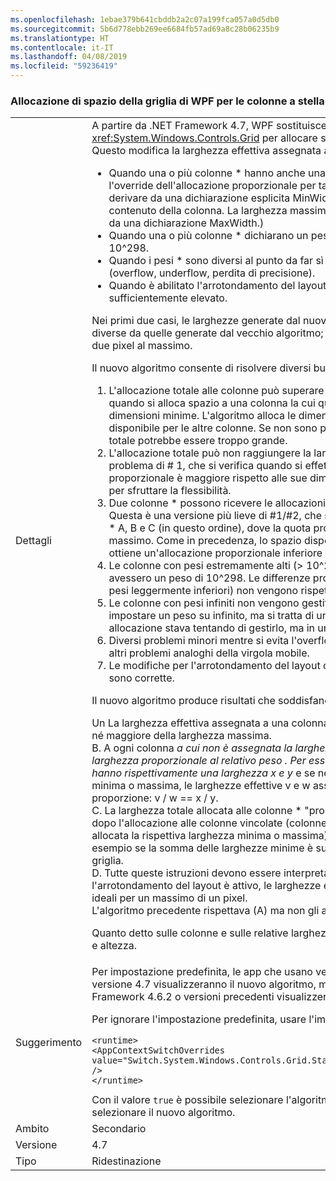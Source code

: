 ```yaml
---
ms.openlocfilehash: 1ebae379b641cbddb2a2c07a199fca057a0d5db0
ms.sourcegitcommit: 5b6d778ebb269ee6684fb57ad69a8c28b06235b9
ms.translationtype: HT
ms.contentlocale: it-IT
ms.lasthandoff: 04/08/2019
ms.locfileid: "59236419"
---
```

### <a name="wpf-grid-allocation-of-space-to-star-columns"></a>Allocazione di spazio della griglia di WPF per le colonne a stella

|   |   |
|---|---|
|Dettagli|A partire da .NET Framework 4.7, WPF sostituisce l'algoritmo usato dal controllo <xref:System.Windows.Controls.Grid> per allocare spazio alle colonne a stella (colonne \*). Questo modifica la larghezza effettiva assegnata alle colonne \* in diversi casi:<ul><li>Quando una o più colonne \* hanno anche una larghezza minima o massima che esegue l'override dell'allocazione proporzionale per tale colonna. (La larghezza minima può derivare da una dichiarazione esplicita MinWidth o da un minimo implicito ottenuto dal contenuto della colonna. La larghezza massima può essere definita solo in modo esplicito da una dichiarazione MaxWidth.)</li><li>Quando una o più colonne \* dichiarano un peso \* estremamente elevato, maggiore di 10^298.</li><li>Quando i pesi \* sono diversi al punto da far sì che si verifichi un'instabilità a virgola mobile (overflow, underflow, perdita di precisione).</li><li>Quando è abilitato l'arrotondamento del layout e il DPI effettivamente visualizzato è sufficientemente elevato.</li></ul>Nei primi due casi, le larghezze generate dal nuovo algoritmo possono essere notevolmente diverse da quelle generate dal vecchio algoritmo; nell'ultimo caso, la differenza sarà di uno o due pixel al massimo.<p/>Il nuovo algoritmo consente di risolvere diversi bug presenti nell'algoritmo precedente:<ol><li>L'allocazione totale alle colonne può superare la larghezza della griglia. Ciò può verificarsi quando si alloca spazio a una colonna la cui quota proporzionale è minore rispetto alle dimensioni minime. L'algoritmo alloca le dimensioni minime, riducendo lo spazio disponibile per le altre colonne. Se non sono presenti colonne \* da allocare, l'allocazione totale potrebbe essere troppo grande.</li><li>L'allocazione totale può non raggiungere la larghezza della griglia. Questo è il doppio problema di # 1, che si verifica quando si effettua l'allocazione a una colonna la cui quota proporzionale è maggiore rispetto alle sue dimensioni massime, senza alcuna colonna \* per sfruttare la flessibilità.</li><li>Due colonne \* possono ricevere le allocazioni in modo non proporzionale ai loro pesi \*. Questa è una versione più lieve di #1/#2, che si verifica durante l'allocazione alle colonne \* A, B e C (in questo ordine), dove la quota proporzionale di B viola il suo vincolo minimo o massimo. Come in precedenza, lo spazio disponibile alla colonna C si riduce e questa ottiene un'allocazione proporzionale inferiore o superiore rispetto ad A,</li><li>Le colonne con pesi estremamente alti (&gt; 10^298) vengono considerate tutte come se avessero un peso di 10^298. Le differenze proporzionali tra di esse (e tra le colonne con pesi leggermente inferiori) non vengono rispettate.</li><li>Le colonne con pesi infiniti non vengono gestite correttamente. [In realtà non è possibile impostare un peso su infinito, ma si tratta di una limitazione artificiale. Il codice di allocazione stava tentando di gestirlo, ma in un processo non valido.]</li><li>Diversi problemi minori mentre si evita l'overflow, l'underflow, la perdita di precisione e altri problemi analoghi della virgola mobile.</li><li>Le modifiche per l'arrotondamento del layout con un DPI sufficientemente elevato non sono corrette.</li></ol>Il nuovo algoritmo produce risultati che soddisfano i criteri seguenti:<p/>Un  La larghezza effettiva assegnata a una colonna \* non è mai minore della larghezza minima né maggiore della larghezza massima.<br/>B. A ogni colonna  <em>a cui non è assegnata la larghezza minima o massima è assegnata una larghezza proporzionale al relativo peso <em>. Per essere precisi, se si dichiara che due colonne hanno rispettivamente una larghezza x</em> e y</em> e se nessuna delle colonne riceve la larghezza minima o massima, le larghezze effettive v e w assegnate alle colonne hanno la stessa proporzione: v / w == x / y.<br/>C. La larghezza totale allocata alle colonne \* &quot;proporzionali&quot; è uguale allo spazio disponibile dopo l'allocazione alle colonne vincolate (colonne fisse, automatiche e \* alle quali viene allocata la rispettiva larghezza minima o massima). Questo valore può essere pari a zero, ad esempio se la somma delle larghezze minime è superiore alla larghezza disponibile della griglia.<br/>D. Tutte queste istruzioni devono essere interpretate in base al layout &quot;ideale&quot;. Quando l'arrotondamento del layout è attivo, le larghezze effettive possono differire dalle larghezze ideali per un massimo di un pixel.<br/>L'algoritmo precedente rispettava (A) ma non gli altri criteri nei casi descritti in precedenza.<p/>Quanto detto sulle colonne e sulle relative larghezze in questo articolo si applica anche a righe e altezza.|
|Suggerimento|Per impostazione predefinita, le app che usano versioni di .NET Framework successive alla versione 4.7 visualizzeranno il nuovo algoritmo, mentre le applicazioni che usano .NET Framework 4.6.2 o versioni precedenti visualizzeranno l'algoritmo precedente.<p/>Per ignorare l'impostazione predefinita, usare l'impostazione di configurazione seguente:<pre><code class="lang-xml">&lt;runtime&gt;&#13;&#10;&lt;AppContextSwitchOverrides value=&quot;Switch.System.Windows.Controls.Grid.StarDefinitionsCanExceedAvailableSpace=true&quot; /&gt;&#13;&#10;&lt;/runtime&gt;&#13;&#10;</code></pre>Con il valore <code>true</code> è possibile selezionare l'algoritmo precedente, mentre <code>false</code> consente di selezionare il nuovo algoritmo.|
|Ambito|Secondario|
|Versione|4.7|
|Tipo|Ridestinazione|
